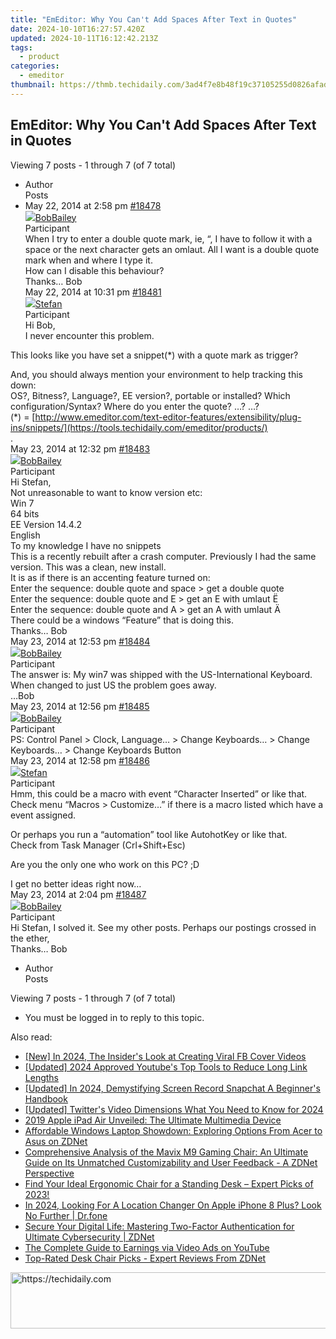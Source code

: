 ```yaml
---
title: "EmEditor: Why You Can't Add Spaces After Text in Quotes"
date: 2024-10-10T16:27:57.420Z
updated: 2024-10-11T16:12:42.213Z
tags:
  - product
categories:
  - emeditor
thumbnail: https://thmb.techidaily.com/3ad4f7e8b48f19c37105255d0826afad52f6608bef33c5c37cef1bfce8aa66b0.jpeg
---
```


## EmEditor: Why You Can't Add Spaces After Text in Quotes

Viewing 7 posts - 1 through 7 (of 7 total)

* Author  
Posts
* May 22, 2014 at 2:58 pm [#18478](https://tools.techidaily.com/emeditor/products/)  
[![](https://secure.gravatar.com/avatar/b004ba873a8bfffaf47c19af43c4dbef?s=80&d=identicon&r=g)BobBailey](https://www.emeditor.com/forums/users/bob-bailey/ "View BobBailey's profile")  
Participant  
When I try to enter a double quote mark, ie, “, I have to follow it with a space or the next character gets an omlaut. All I want is a double quote mark when and where I type it.  
 How can I disable this behaviour?  
 Thanks… Bob  
May 22, 2014 at 10:31 pm [#18481](https://tools.techidaily.com/emeditor/products/)  
[![](https://secure.gravatar.com/avatar/f29c043a3cc5c5dac8db4e62939893e9?s=80&d=identicon&r=g)Stefan](https://www.emeditor.com/forums/users/Stefan/ "View Stefan's profile")  
Participant  
Hi Bob,  
I never encounter this problem.  
    
 This looks like you have set a snippet(\*) with a quote mark as trigger?  
    
 And, you should always mention your environment to help tracking this down:  
 OS?, Bitness?, Language?, EE version?, portable or installed? Which configuration/Syntax? Where do you enter the quote? …? …?  
(\*) = [http://www.emeditor.com/text-editor-features/extensibility/plug-ins/snippets/](https://tools.techidaily.com/emeditor/products/)  
 .  
May 23, 2014 at 12:32 pm [#18483](https://tools.techidaily.com/emeditor/products/)  
[![](https://secure.gravatar.com/avatar/b004ba873a8bfffaf47c19af43c4dbef?s=80&d=identicon&r=g)BobBailey](https://www.emeditor.com/forums/users/bob-bailey/ "View BobBailey's profile")  
Participant  
Hi Stefan,  
 Not unreasonable to want to know version etc:  
 Win 7  
 64 bits  
 EE Version 14.4.2  
 English  
 To my knowledge I have no snippets  
 This is a recently rebuilt after a crash computer. Previously I had the same version. This was a clean, new install.  
 It is as if there is an accenting feature turned on:  
 Enter the sequence: double quote and space > get a double quote  
 Enter the sequence: double quote and E > get an E with umlaut Ë  
 Enter the sequence: double quote and A > get an A with umlaut Ä  
 There could be a windows “Feature” that is doing this.  
 Thanks… Bob  
May 23, 2014 at 12:53 pm [#18484](https://tools.techidaily.com/emeditor/products/)  
[![](https://secure.gravatar.com/avatar/b004ba873a8bfffaf47c19af43c4dbef?s=80&d=identicon&r=g)BobBailey](https://www.emeditor.com/forums/users/bob-bailey/ "View BobBailey's profile")  
Participant  
The answer is: My win7 was shipped with the US-International Keyboard. When changed to just US the problem goes away.  
 …Bob  
May 23, 2014 at 12:56 pm [#18485](https://tools.techidaily.com/emeditor/products/)  
[![](https://secure.gravatar.com/avatar/b004ba873a8bfffaf47c19af43c4dbef?s=80&d=identicon&r=g)BobBailey](https://www.emeditor.com/forums/users/bob-bailey/ "View BobBailey's profile")  
Participant  
PS: Control Panel > Clock, Language… > Change Keyboards… > Change Keyboards… > Change Keyboards Button  
May 23, 2014 at 12:58 pm [#18486](https://tools.techidaily.com/emeditor/products/)  
[![](https://secure.gravatar.com/avatar/f29c043a3cc5c5dac8db4e62939893e9?s=80&d=identicon&r=g)Stefan](https://www.emeditor.com/forums/users/Stefan/ "View Stefan's profile")  
Participant  
Hmm, this could be a macro with event “Character Inserted” or like that.  
 Check menu “Macros > Customize…” if there is a macro listed which have a event assigned.  
    
 Or perhaps you run a “automation” tool like AutohotKey or like that.  
 Check from Task Manager (Crl+Shift+Esc)  
    
    
 Are you the only one who work on this PC? ;D  
    
 I get no better ideas right now…  
May 23, 2014 at 2:04 pm [#18487](https://tools.techidaily.com/emeditor/products/)  
[![](https://secure.gravatar.com/avatar/b004ba873a8bfffaf47c19af43c4dbef?s=80&d=identicon&r=g)BobBailey](https://www.emeditor.com/forums/users/bob-bailey/ "View BobBailey's profile")  
Participant  
Hi Stefan, I solved it. See my other posts. Perhaps our postings crossed in the ether,  
Thanks… Bob
* Author  
Posts

Viewing 7 posts - 1 through 7 (of 7 total)

* You must be logged in to reply to this topic.

<ins class="adsbygoogle"
     style="display:block"
     data-ad-format="autorelaxed"
     data-ad-client="ca-pub-7571918770474297"
     data-ad-slot="1223367746"></ins>

<ins class="adsbygoogle"
     style="display:block"
     data-ad-client="ca-pub-7571918770474297"
     data-ad-slot="8358498916"
     data-ad-format="auto"
     data-full-width-responsive="true"></ins>

<span class="atpl-alsoreadstyle">Also read:</span>
<div><ul>
<li><a href="https://facebook-clips.techidaily.com/new-in-2024-the-insiders-look-at-creating-viral-fb-cover-videos/"><u>[New] In 2024, The Insider's Look at Creating Viral FB Cover Videos</u></a></li>
<li><a href="https://youtube-zero.techidaily.com/ed-2024-approved-youtubes-top-tools-to-reduce-long-link-lengths/"><u>[Updated] 2024 Approved Youtube's Top Tools to Reduce Long Link Lengths</u></a></li>
<li><a href="https://snapchat-videos.techidaily.com/updated-in-2024-demystifying-screen-record-snapchat-a-beginners-handbook/"><u>[Updated] In 2024, Demystifying Screen Record Snapchat A Beginner's Handbook</u></a></li>
<li><a href="https://twitter-videos.techidaily.com/updated-twitters-video-dimensions-what-you-need-to-know-for-2024/"><u>[Updated] Twitter's Video Dimensions What You Need to Know for 2024</u></a></li>
<li><a href="https://buynow-marvelous.techidaily.com/2019-apple-ipad-air-unveiled-the-ultimate-multimedia-device/"><u>2019 Apple iPad Air Unveiled: The Ultimate Multimedia Device</u></a></li>
<li><a href="https://win-advanced.techidaily.com/affordable-windows-laptop-showdown-exploring-options-from-acer-to-asus-on-zdnet/"><u>Affordable Windows Laptop Showdown: Exploring Options From Acer to Asus on ZDNet</u></a></li>
<li><a href="https://win-advanced.techidaily.com/comprehensive-analysis-of-the-mavix-m9-gaming-chair-an-ultimate-guide-on-its-unmatched-customizability-and-user-feedback-a-zdnet-perspective/"><u>Comprehensive Analysis of the Mavix M9 Gaming Chair: An Ultimate Guide on Its Unmatched Customizability and User Feedback - A ZDNet Perspective</u></a></li>
<li><a href="https://win-advanced.techidaily.com/find-your-ideal-ergonomic-chair-for-a-standing-desk-expert-picks-of-2023/"><u>Find Your Ideal Ergonomic Chair for a Standing Desk – Expert Picks of 2023!</u></a></li>
<li><a href="https://phone-solutions.techidaily.com/in-2024-looking-for-a-location-changer-on-apple-iphone-8-plus-look-no-further-drfone-by-drfone-virtual-ios/"><u>In 2024, Looking For A Location Changer On Apple iPhone 8 Plus? Look No Further | Dr.fone</u></a></li>
<li><a href="https://win-advanced.techidaily.com/secure-your-digital-life-mastering-two-factor-authentication-for-ultimate-cybersecurity-zdnet/"><u>Secure Your Digital Life: Mastering Two-Factor Authentication for Ultimate Cybersecurity | ZDNet</u></a></li>
<li><a href="https://youtube-docs.techidaily.com/omplete-guide-to-earnings-via-video-ads-on-youtube/"><u>The Complete Guide to Earnings via Video Ads on YouTube</u></a></li>
<li><a href="https://win-advanced.techidaily.com/top-rated-desk-chair-picks-expert-reviews-from-zdnet/"><u>Top-Rated Desk Chair Picks - Expert Reviews From ZDNet</u></a></li>
</ul></div>

<!-- affiliate ads begin -->
<a href="https://unicoeye.pxf.io/c/5597632/2134248/18498" target="_top" id="2134248">
  <img src="//a.impactradius-go.com/display-ad/18498-2134248" border="0" alt="https://techidaily.com" width="728" height="90"/>
</a>
<img height="0" width="0" src="https://unicoeye.pxf.io/i/5597632/2134248/18498" style="position:absolute;visibility:hidden;" border="0" />
<!-- affiliate ads end -->

